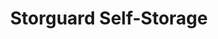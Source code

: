 ---
title: "Storguard Self-Storage"
url: /vancouver/storguard-self-storage/
shop: storage rental
---